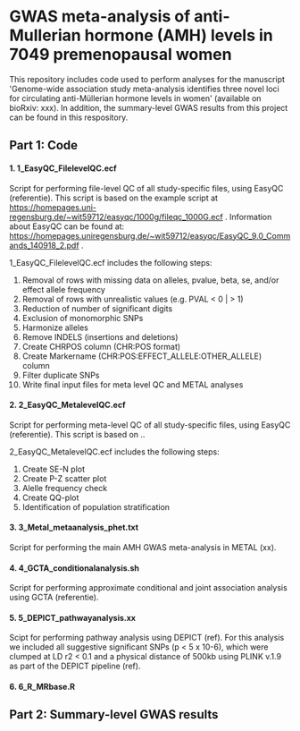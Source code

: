 # GWAS meta-analysis of anti-Mullerian hormone (AMH) levels in 7049 premenopausal women

This repository includes code used to perform analyses for the manuscript 'Genome-wide association study meta-analysis identifies three novel loci for circulating  anti-Müllerian hormone levels in women' (available on bioRxiv: xxx). In addition, the summary-level GWAS results from this project can be found in this respository.



## Part 1: Code

#### 1. 1_EasyQC_FilelevelQC.ecf
Script for performing file-level QC of all study-specific files, using EasyQC (referentie). This script is based on the example script at https://homepages.uni-regensburg.de/~wit59712/easyqc/1000g/fileqc_1000G.ecf . Information about EasyQC can be found at: https://homepages.uniregensburg.de/~wit59712/easyqc/EasyQC_9.0_Commands_140918_2.pdf .

1_EasyQC_FilelevelQC.ecf includes the following steps:
1. Removal of rows with missing data on alleles, pvalue, beta, se, and/or effect allele frequency
2. Removal of rows with unrealistic values (e.g. PVAL < 0 | > 1)
3. Reduction of number of significant digits
4. Exclusion of monomorphic SNPs
5. Harmonize alleles
6. Remove INDELS (insertions and deletions)
7. Create CHRPOS column (CHR:POS format)
8. Create Markername (CHR:POS:EFFECT_ALLELE:OTHER_ALLELE) column
9. Filter duplicate SNPs
10. Write final input files for meta level QC and METAL analyses


#### 2. 2_EasyQC_MetalevelQC.ecf
Script for performing meta-level QC of all study-specific files, using EasyQC (referentie). This script is based on ..

2_EasyQC_MetalevelQC.ecf includes the following steps:
1. Create SE-N plot
2. Create P-Z scatter plot
3. Alelle frequency check
4. Create QQ-plot 
5. Identification of population stratification


#### 3. 3_Metal_metaanalysis_phet.txt
Script for performing the main AMH GWAS meta-analysis in METAL (xx).


#### 4. 4_GCTA_conditionalanalysis.sh
Script for performing approximate conditional and joint association analysis using GCTA (referentie).


#### 5. 5_DEPICT_pathwayanalysis.xx
Scipt for performing pathway analysis using DEPICT (ref). For this analysis we included all suggestive significant SNPs (p < 5 x 10-6), which were clumped at LD r2 < 0.1 and a physical distance of 500kb using PLINK v.1.9 as part of the DEPICT pipeline (ref).


#### 6. 6_R_MRbase.R



## Part 2: Summary-level GWAS results

